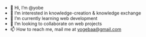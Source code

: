 - 👋 Hi, I’m @yobe
- 👀 I’m interested in knowledge-creation & knowledge exchange
- 🌱 I’m currently learning web development
- 💞️ I’m looking to collaborate on web projects 
- 📫 How to reach me, mail me at yogebaa@gmail.com

